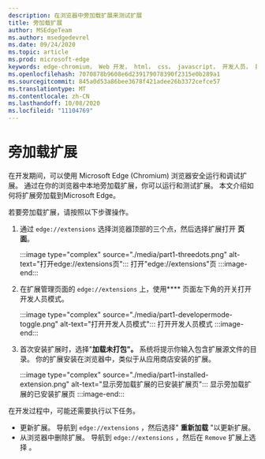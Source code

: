 ```yaml
---
description: 在浏览器中旁加载扩展来测试扩展
title: 旁加载扩展
author: MSEdgeTeam
ms.author: msedgedevrel
ms.date: 09/24/2020
ms.topic: article
ms.prod: microsoft-edge
keywords: edge-chromium， Web 开发， html， css， javascript， 开发人员， 扩展
ms.openlocfilehash: 7070878b9608e6d239179078390f2315e0b289a1
ms.sourcegitcommit: 845a0d53a86bee3678f421adee26b3372cefce57
ms.translationtype: MT
ms.contentlocale: zh-CN
ms.lasthandoff: 10/08/2020
ms.locfileid: "11104769"
---
```

# 旁加载扩展

在开发期间，可以使用 Microsoft Edge \(Chromium\) 浏览器安全运行和调试扩展。 通过在你的浏览器中本地旁加载扩展，你可以运行和测试扩展。 本文介绍如何将扩展旁加载到Microsoft Edge。

若要旁加载扩展，请按照以下步骤操作。

1.  通过 `edge://extensions` 选择浏览器顶部的三个点，然后选择扩展打开 **页面**。

       :::image type="complex" source="./media/part1-threedots.png" alt-text="打开edge://extensions页":::
          打开"edge://extensions"页 :::image-end:::

1.  在扩展管理页面的 `edge://extensions` 上，使用**** 页面左下角的开关打开开发人员模式。

       :::image type="complex" source="./media/part1-developermode-toggle.png" alt-text="打开开发人员模式":::
          打开开发人员模式 :::image-end:::

1.  首次安装扩展时，选择"**加载未打包"。**  系统将提示你输入包含扩展源文件的目录。  你的扩展安装在浏览器中，类似于从应用商店安装的扩展。  

       :::image type="complex" source="./media/part1-installed-extension.png" alt-text="显示旁加载扩展的已安装扩展页":::
          显示旁加载扩展的已安装扩展页 :::image-end:::

在开发过程中，可能还需要执行以下任务。
* 更新扩展。 导航到 `edge://extensions` ，然后选择" **重新加载** "以更新扩展。  
* 从浏览器中删除扩展。 导航到 `edge://extensions` ，然后在 `Remove` 扩展上选择 。